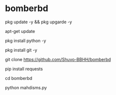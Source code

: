 # bomberbd
pkg update -y && pkg upgarde -y

apt-get update

pkg install python -y

pkg install git -y

git clone https://github.com/Shuvo-BBHH/bomberbd

pip install requests


cd bomberbd

python mahdisms.py
